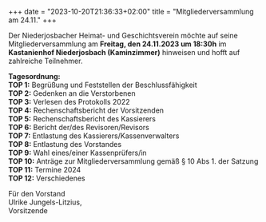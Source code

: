 +++
date = "2023-10-20T21:36:33+02:00"
title = "Mitgliederversammlung am 24.11."
+++

Der Niederjosbacher Heimat- und Geschichtsverein möchte auf seine Mitgliederversammlung am **Freitag, den 24.11.2023 um 18:30h** im **Kastanienhof Niederjosbach (Kaminzimmer)** hinweisen und hofft auf zahlreiche Teilnehmer.

**Tagesordnung:**  
**TOP 1:** Begrüßung und Feststellen der Beschlussfähigkeit  
**TOP 2:** Gedenken an die Verstorbenen  
**TOP 3:** Verlesen des Protokolls 2022  
**TOP 4:** Rechenschaftsbericht der Vorsitzenden  
**TOP 5:** Rechenschaftsbericht des Kassierers  
**TOP 6:** Bericht der/des Revisoren/Revisors  
**TOP 7:** Entlastung des Kassierers/Kassenverwalters  
**TOP 8:** Entlastung des Vorstandes  
**TOP 9:** Wahl eines/einer Kassenprüfers/in  
**TOP 10:** Anträge zur Mitgliederversammlung gemäß § 10 Abs 1. der Satzung  
**TOP 11:** Termine 2024  
**TOP 12:** Verschiedenes


Für den Vorstand  
Ulrike Jungels-Litzius,  
Vorsitzende
